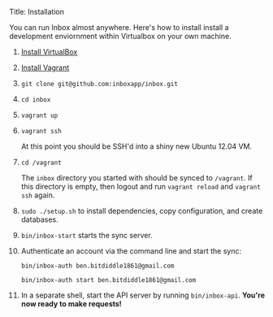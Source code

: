 Title:   Installation

You can run Inbox almost anywhere. Here's how to install install a development enviornment within Virtualbox on your own machine.

1. [Install VirtualBox](https://www.virtualbox.org/wiki/Downloads)

2. [Install Vagrant](http://www.vagrantup.com/downloads.html)

3. `git clone git@github.com:inboxapp/inbox.git`

4. `cd inbox`

5. `vagrant up`

6. `vagrant ssh`

    At this point you should be SSH'd into a shiny new Ubuntu 12.04 VM. 

7. `cd /vagrant`

    The `inbox` directory you started with should be synced to `/vagrant`. If this directory is empty, then logout and run `vagrant reload` and `vagrant ssh` again. 
    
8. `sudo ./setup.sh` to install dependencies, copy configuration, and create databases.

9. `bin/inbox-start` starts the sync server.  

10. Authenticate an account via the command line and start the sync:

        bin/inbox-auth ben.bitdiddle1861@gmail.com

        bin/inbox-auth start ben.bitdiddle1861@gmail.com

11. In a separate shell, start the API server by running `bin/inbox-api`. **You're now ready to make requests!** 
